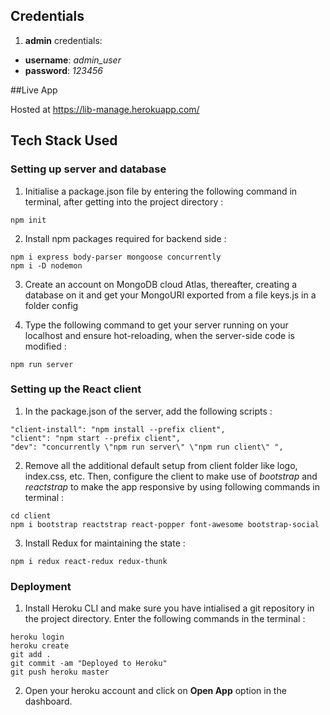 ## Credentials

1.  **admin** credentials:

* **username**: *admin_user*
* **password**: *123456*

##Live App

Hosted at https://lib-manage.herokuapp.com/

## Tech Stack Used

### Setting up server and database

1. Initialise a package.json file by entering the following command in terminal, after getting into the project directory :

```(bash)
npm init
```

2. Install npm packages required for backend side :

```(bash)
npm i express body-parser mongoose concurrently
npm i -D nodemon
```

3. Create an account on MongoDB cloud Atlas, thereafter, creating a database on it and get your MongoURI exported from a file keys.js in a folder config


4. Type the following command to get your server running on your localhost and ensure hot-reloading, when the server-side code is modified :

```(bash)
npm run server
```

### Setting up the React client

1. In the package.json of the server, add the following scripts :

```(JSON)
"client-install": "npm install --prefix client",
"client": "npm start --prefix client",
"dev": "concurrently \"npm run server\" \"npm run client\" ",
```

2. Remove all the additional default setup from client folder like logo, index.css, etc. Then, configure the client to make use of *bootstrap* and *reactstrap* to make the app responsive by using following commands in terminal :

```(bash)
cd client
npm i bootstrap reactstrap react-popper font-awesome bootstrap-social
```

3. Install Redux for maintaining the state :

```(Terminal)
npm i redux react-redux redux-thunk
```
### Deployment

1. Install Heroku CLI and make sure you have intialised a git repository in the project directory. Enter the following commands in the terminal :

```(bash)
heroku login
heroku create
git add .
git commit -am "Deployed to Heroku"
git push heroku master
```

2. Open your heroku account and click on **Open App** option in the dashboard.